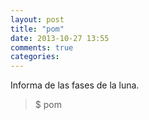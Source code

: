 ```yaml
---
layout: post
title: "pom"
date: 2013-10-27 13:55
comments: true
categories: 
---
```

Informa de las fases de la luna.

>$ pom

